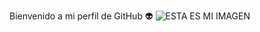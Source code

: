 Bienvenido a mi perfil de GitHub :alien:
![ESTA ES MI IMAGEN](https://myoctocat.com/assets/images/octocats/octocat-20.png)

